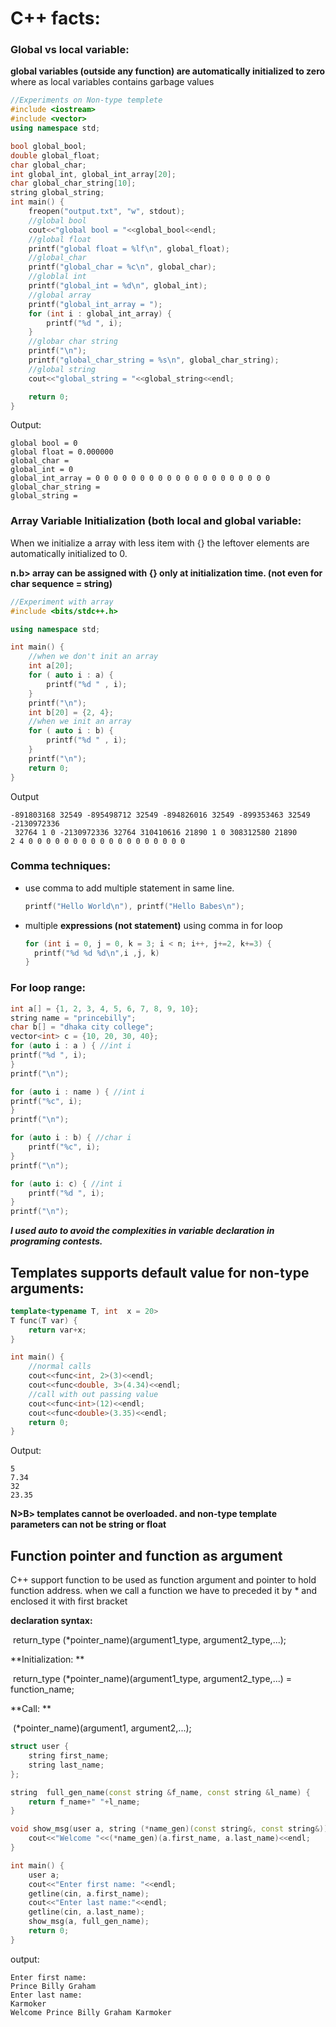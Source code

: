 

# C++ facts:

### Global vs local variable: 

**global variables (outside any function) are automatically initialized to zero** where as local variables contains garbage values

```c++
//Experiments on Non-type templete
#include <iostream>
#include <vector>
using namespace std;

bool global_bool;
double global_float;
char global_char;
int global_int, global_int_array[20];
char global_char_string[10];
string global_string;
int main() {
    freopen("output.txt", "w", stdout);
    //global bool
    cout<<"global bool = "<<global_bool<<endl;
    //global float
    printf("global float = %lf\n", global_float);
    //global_char
    printf("global_char = %c\n", global_char);
    //globlal int
    printf("global_int = %d\n", global_int);
    //global array
    printf("global_int_array = ");
    for (int i : global_int_array) {
        printf("%d ", i);
    }
    //globar char string
    printf("\n");
    printf("global_char_string = %s\n", global_char_string);
    //global string
    cout<<"global_string = "<<global_string<<endl;

    return 0;
}
```

Output:

```
global bool = 0
global float = 0.000000
global_char =  
global_int = 0
global_int_array = 0 0 0 0 0 0 0 0 0 0 0 0 0 0 0 0 0 0 0 0 
global_char_string = 
global_string = 
```



### Array Variable Initialization (both local and global variable:

When we initialize a array with less item with {} the leftover elements are automatically initialized to 0. 

**n.b> array can be assigned  with {} only at initialization time. (not even for char sequence = string)**

```c++
//Experiment with array
#include <bits/stdc++.h>

using namespace std;

int main() {
    //when we don't init an array
    int a[20];
    for ( auto i : a) {
        printf("%d " , i);
    }
    printf("\n");
    int b[20] = {2, 4};
    //when we init an array
    for ( auto i : b) {
        printf("%d " , i);
    }
    printf("\n");
    return 0;
}
```

Output

```
-891803168 32549 -895498712 32549 -894826016 32549 -899353463 32549 -2130972336
 32764 1 0 -2130972336 32764 310410616 21890 1 0 308312580 21890 
2 4 0 0 0 0 0 0 0 0 0 0 0 0 0 0 0 0 0 0 
```



### Comma techniques: 

- use comma to add multiple statement in same line.

  ```c++
  printf("Hello World\n"), printf("Hello Babes\n");
  ```

- multiple **expressions (not statement)** using comma in for loop

  ```c++
  for (int i = 0, j = 0, k = 3; i < n; i++, j+=2, k+=3) {
  	printf("%d %d %d\n",i ,j, k)
  }
  ```

### For loop range:

```c++
int a[] = {1, 2, 3, 4, 5, 6, 7, 8, 9, 10};
string name = "princebilly";
char b[] = "dhaka city college";
vector<int> c = {10, 20, 30, 40};
for (auto i : a ) { //int i
printf("%d ", i);
}
printf("\n");

for (auto i : name ) { //int i
printf("%c", i);
}
printf("\n");

for (auto i : b) { //char i
    printf("%c", i);
}
printf("\n");

for (auto i: c) { //int i
    printf("%d ", i);
}
printf("\n");

```

***I used auto to avoid the complexities in variable declaration in programing contests.***



## Templates supports default  value for non-type arguments:

```c++
template<typename T, int  x = 20>
T func(T var) {
    return var+x;
}

int main() {
    //normal calls
    cout<<func<int, 2>(3)<<endl;
    cout<<func<double, 3>(4.34)<<endl;
    //call with out passing value
    cout<<func<int>(12)<<endl;
    cout<<func<double>(3.35)<<endl;
    return 0;
}
```

Output:

```
5
7.34
32
23.35
```

**N>B> templates cannot be overloaded. and non-type template parameters can not be string or float**



## Function pointer and function as argument

C++ support function to be used as function argument and pointer to hold function address. when we call a function we have to preceded it by * and enclosed it with first bracket

**declaration syntax:**

​	return_type (*pointer_name)(argument1_type,  argument2_type,...);

**Initialization: **

​	return_type (*pointer_name)(argument1_type,  argument2_type,...) = function_name;

**Call: **

​	(*pointer_name)(argument1, argument2,...);



```c++
struct user {
    string first_name;
    string last_name;
};

string  full_gen_name(const string &f_name, const string &l_name) {
    return f_name+" "+l_name;
}

void show_msg(user a, string (*name_gen)(const string&, const string&)) {
    cout<<"Welcome "<<(*name_gen)(a.first_name, a.last_name)<<endl;
}

int main() {
    user a;
    cout<<"Enter first name: "<<endl;
    getline(cin, a.first_name);
    cout<<"Enter last name:"<<endl;
    getline(cin, a.last_name);
    show_msg(a, full_gen_name);
    return 0;
}
```

output:

```
Enter first name: 
Prince Billy Graham
Enter last name:
Karmoker
Welcome Prince Billy Graham Karmoker
```

